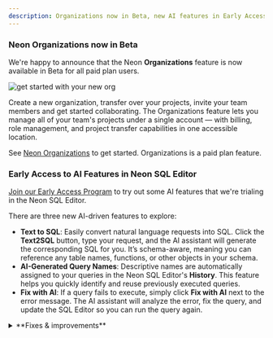 ```yaml
---
description: Organizations now in Beta, new AI features in Early Access, and more 
---
```


### Neon Organizations now in Beta

We're happy to announce that the Neon **Organizations** feature is now available in Beta for all paid plan users.

![get started with your new org](/docs/manage/org_projects.png)

Create a new organization, transfer over your projects, invite your team members and get started collaborating. The Organizations feature lets you manage all of your team's projects under a single account — with billing, role management, and project transfer capabilities in one accessible location.

See [Neon Organizations](/docs/manage/organizations) to get started. Organizations is a paid plan feature.

### Early Access to AI Features in Neon SQL Editor

[Join our Early Access Program](https://console.neon.tech/app/settings/early-access) to try out some AI features that we're trialing in the Neon SQL Editor.

There are three new AI-driven features to explore:

- **Text to SQL**: Easily convert natural language requests into SQL. Click the **Text2SQL** button, type your request, and the AI assistant will generate the corresponding SQL for you. It’s schema-aware, meaning you can reference any table names, functions, or other objects in your schema.  
- **AI-Generated Query Names**: Descriptive names are automatically assigned to your queries in the Neon SQL Editor's **History**. This feature helps you quickly identify and reuse previously executed queries.
- **Fix with AI**: If a query fails to execute, simply click **Fix with AI** next to the error message. The AI assistant will analyze the error, fix the query, and update the SQL Editor so you can run the query again.

<details>
<summary>**Fixes & improvements**</summary>

- We added a **Protect** button to the branch **Overview** page to make it easier to enable branch protection. The [Protected Branches](/docs/guides/protected-branches) feature is available with the Neon [Scale](/docs/introduction/plans#scale) and [Business](/docs/introduction/plans#business) plans.
- [FF] We added a **Connect to GitHub** button to the **Projects** page in the Neon Console. Clicking this button launches the [Neon GitHub Integration](https://neon.tech/docs/guides/neon-github-integration), which lets you connect your Neon project to a corresponding GitHub repository.
- We now support self-serve account deletion should you need to remove your Neon account for any reason. See [Delete your account](/docs/manage/accounts#delete-your-account) for details.
- We've updated the Drizzle Studio version that powers the **Tables** page in the Neon Console. The new 0.0.17 version fixes an issue the incorrectly adjusted timestamps based on the user's local timezone. For additional improvements and fixes, please refer to the [Neon Drizzle Studio Integration Changelog](https://github.com/neondatabase/neon-drizzle-studio-changelog/blob/main/CHANGELOG.md).
- The **Created by** column on the **Branches** page in the Neon Console now displays the creation source for branches created via GitHub or the [Neon Vercel Integration](/docs/guides/vercel#add-the-neon-vercel-integration). Hovering over the creation source will trigger a pop-up that provides links to an associated preview, repository, or code branch, where applicable.

</details>

